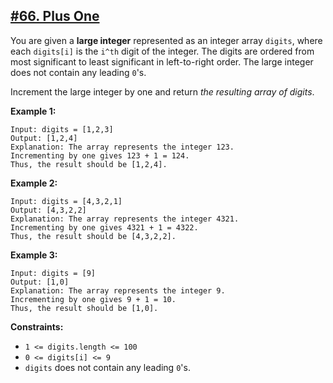 ## [#66. Plus One](https://leetcode.com/problems/plus-one/)

You are given a **large integer** represented as an integer array `digits`, where each `digits[i]` is the `i^th` digit of the integer. 
The digits are ordered from most significant to least significant in left-to-right order. 
The large integer does not contain any leading `0`'s.

Increment the large integer by one and return _the resulting array of digits_.

**Example 1:**
````
Input: digits = [1,2,3]
Output: [1,2,4]
Explanation: The array represents the integer 123.
Incrementing by one gives 123 + 1 = 124.
Thus, the result should be [1,2,4].
````

**Example 2:**
````
Input: digits = [4,3,2,1]
Output: [4,3,2,2]
Explanation: The array represents the integer 4321.
Incrementing by one gives 4321 + 1 = 4322.
Thus, the result should be [4,3,2,2].
````

**Example 3:**
````
Input: digits = [9]
Output: [1,0]
Explanation: The array represents the integer 9.
Incrementing by one gives 9 + 1 = 10.
Thus, the result should be [1,0].
````

**Constraints:**
* `1 <= digits.length <= 100`
* `0 <= digits[i] <= 9`
* `digits` does not contain any leading `0`'s.